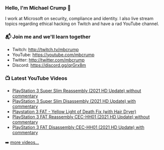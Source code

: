 ### Hello, I'm Michael Crump 👋

I work at Microsoft on security, compliance and identity. I also live stream topics regarding ethical hacking on Twitch and have a rad YouTube channel. 

### 📬 Join me and we'll learn together

- Twitch: http://twitch.tv/mbcrump
- YouTube: https://youtube.com/mbcrump
- Twitter: http://twitter.com/mbcrump
- Discord: https://discord.gg/qrGrx8m

### 📺 Latest YouTube Videos

<!-- YOUTUBE:START -->
- [PlayStation 3 Super Slim Reassembly (2021 HD Update) without commentary](https://www.youtube.com/watch?v=hYzFYw88lAk)
- [PlayStation 3 Super Slim Disassembly (2021 HD Update) with commentary](https://www.youtube.com/watch?v=WGKXMsLsPKQ)
- [Playstation 3 FAT - Yellow Light of Death Fix (with Hair Dryer)](https://www.youtube.com/watch?v=1LCDgYH2_rs)
- [PlayStation 3 FAT Reassembly CEC-HH01 (2021 HD Update) without commentary](https://www.youtube.com/watch?v=DNgyYe44RZs)
- [PlayStation 3 FAT Disassembly CEC-HH01 (2021 HD Update) with commentary](https://www.youtube.com/watch?v=_nQq91ZhVY8)
<!-- YOUTUBE:END -->

➡️ [more videos...](https://youtube.com/mbcrump)

